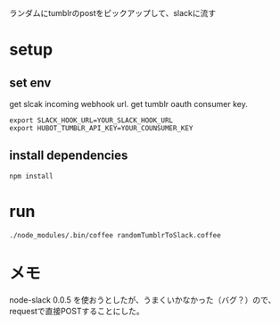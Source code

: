 ランダムにtumblrのpostをピックアップして、slackに流す

# setup

## set env
get slcak incoming webhook url.
get tumblr oauth consumer key.

```
export SLACK_HOOK_URL=YOUR_SLACK_HOOK_URL
export HUBOT_TUMBLR_API_KEY=YOUR_COUNSUMER_KEY
```

## install dependencies
```
npm install
```


# run
```
./node_modules/.bin/coffee randomTumblrToSlack.coffee
```

# メモ
node-slack 0.0.5 を使おうとしたが、うまくいかなかった（バグ？）ので、requestで直接POSTすることにした。
